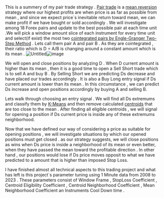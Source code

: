 
This is a summery of my pair trade strategy . [Pair trade](https://en.wikipedia.org/wiki/Pairs_trade) is a [mean reversion](https://en.wikipedia.org/wiki/Mean_reversion_(finance)) strategy where our highest profits are when price is as far as possible from mean , and since we expect price`s inevitable return toward mean, we can make profit if we have bought or sold accordingly . We will investigate among 18 Forex pairs and update to the best possible pair at each time unit .We will pick a window amount slice of each instrument for every time unit and select(if exist)  the most two [cointegrated pairs by Engle-Granger Two-Step Method](https://corporatefinanceinstitute.com/resources/data-science/cointegration/) . Lets call them pair A and pair B .  As they are cointegrated , their ratio which is D = A/B is changing around a constant amount which is its mean .
![Untitled](https://user-images.githubusercontent.com/76734519/228632013-0585801a-2581-49a5-966a-22c9141c8981.jpg|width=50)![image](https://user-images.githubusercontent.com/76734519/228632352-8f5c8463-766f-4070-aae1-653f4a478df9.png=50x50)



We will open and close positions by analyzing D . When D current amount is higher than its mean , then it is a good time to open a Sell Short trade which is to sell A and buy B . By Selling Short we are predicting Ds decrease and have placed our trades accordingly . It is also a Buy Long entry signal if Ds current amount is lower than its mean . In this circumstance , we can predict Ds increase and open positions accordingly by buying A and selling B.

Lets walk through choosing an entry signal . We will find all Ds extremums and classify them by [K-Means](https://en.wikipedia.org/wiki/K-means_clustering) and then remove calculated [centroids](https://en.wikipedia.org/wiki/Centroid) that are too close to the mean . After finding all eligible centroids , we will signal for opening a position if Ds current price is inside any of these extremums neighborhood.

Now that we have defined our way of considering a price as suitable for opening positions , we will investigate situations by which our opened positions must get closed .
 as our strategy suggests, we will close positions as wins when Ds price is inside a neighborhood of its mean or even better, when they have passed the mean toward the profitable direction . In other hand , our positions would lose if Ds price moves opposit to what we have predicted to a amount that is higher than imposed Stop Loss. 
 
 
 
 I have finished almost all technical aspects to this trading project and what has left is this project`s parameter tuning using 1 Minute data from 2008 to 2023 .
 These parameters consist of Window Frame , StopLoss Coefficient , Centroid Eligibility Coefficient , Centroid Neighborhood Coefficient , Mean Neighborhood Coefficient an Instruments Cool Down time .
